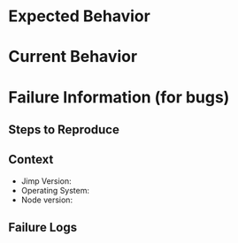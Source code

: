 # Expected Behavior

<!-- Please describe the behavior you are expecting -->

# Current Behavior

<!-- What is the current behavior? -->

# Failure Information (for bugs)

<!-- Please help provide information about the failure if this is a bug. If it is not a bug, please remove the rest of this template. -->

## Steps to Reproduce

<!-- Please provide detailed steps for reproducing the issue. Or provide a small runnable code example.

1. step 1
2. step 2
3. you get it... -->

## Context

<!-- Please provide any relevant information about your setup. This is important in case the issue is not reproducible except for under certain conditions. -->

-   Jimp Version:
-   Operating System:
-   Node version:

## Failure Logs

<!-- Please include any relevant log snippets or files here.  If it is not a bug, please remove the rest of this template. -->

